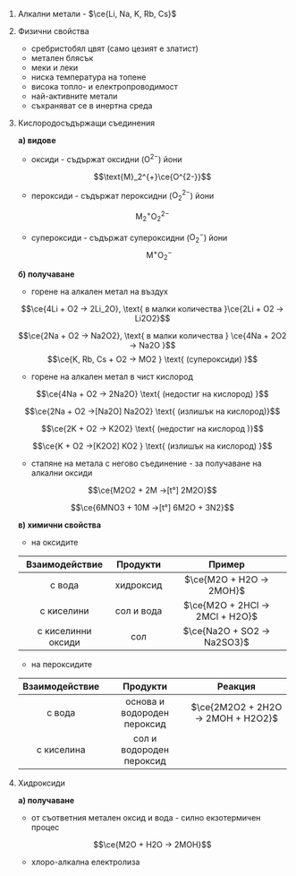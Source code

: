 1. Алкални метали - $\ce{Li, Na, K, Rb, Cs}$

2. Физични свойства
	- сребристобял цвят (само цезият е златист)
	- метален блясък
	- меки и леки
	- ниска температура на топене
	- висока топло- и електропроводимост
	- най-активните метали
	- съхраняват се в инертна среда

3. Кислородосъдържащи съединения
	
	**а) видове**
	- оксиди - съдържат оксидни ($\text{O}^{2-}$) йони
	
	$$\text{M}_2^{+}\ce{O^{2-}}$$
	
	- пероксиди - съдържат пероксидни ($\text{O}_2^{2-}$) йони
	
	$$\text{M}_2^{+}\text{O}_2^{2-}$$
	
	- супероксиди - съдържат супероксидни ($\text{O}_2^{-}$) йони
	$$\text{M}^{+}\text{O}_2^{-}$$
	
	**б) получаване**
	- горене на алкален метал на въздух
	
	$$\ce{4Li + O2 -> 2Li_2O}, \text{ в малки количества }\ce{2Li + O2 -> Li2O2}$$
	
	$$\ce{2Na + O2 -> Na2O2}, \text{ в малки количества } \ce{4Na + 2O2 -> Na2O }$$
	$$\ce{K, Rb, Cs + O2 -> MO2 } \text{ (супероксиди) }$$
	
	- горене на алкален метал в чист кислород
	
	$$\ce{4Na + O2 -> 2Na2O} \text{ (недостиг на кислород) }$$
	
	$$\ce{2Na + O2 ->[Na2O] Na2O2} \text{ (излишък на кислород)}$$
	
	$$\ce{2K + O2 -> K2O2} \text{ (недостиг на кислород
	)}$$
	
	$$\ce{K + O2 ->[K2O2] KO2 } \text{ (излишък на кислород) }$$
	
	- стапяне на метала с негово съединение - за получаване на алкални оксиди
	
	$$\ce{M2O2 + 2M ->[t°] 2M2O}$$
	
	$$\ce{6MNO3 + 10M ->[t°] 6M2O + 3N2}$$
	
	**в) химични свойства**
	- на оксидите 
	
	|Взаимодействие|Продукти|Пример|
	|:--:|:--:|:--:|
	|с вода|хидроксид|$\ce{M2O + H2O -> 2MOH}$|
	|с киселини|сол и вода|$\ce{M2O + 2HCl -> 2MCl + H2O}$|
	|с киселинни оксиди|сол|$\ce{Na2O + SO2 -> Na2SO3}$|
	
	- на пероксидите
	
	|Взаимодействие|Продукти|Реакция|
	|:--:|:--:|:--:|
	|с вода|основа и водороден пероксид|$\ce{2M2O2 + 2H2O -> 2MOH + H2O2}$|
	|с киселина|сол и водороден пероксид||

4. Хидроксиди
	
	**а) получаване**
	- от съответния метален оксид и вода - силно екзотермичен процес
	
	$$\ce{M2O + H2O -> 2MOH}$$
	
	- хлоро-алкална електролиза